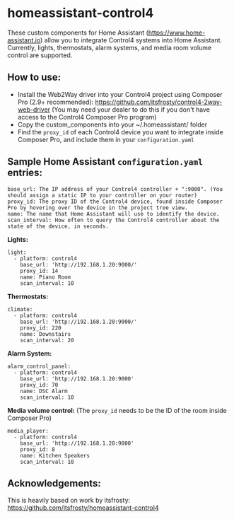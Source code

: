 # homeassistant-control4
These custom components for Home Assistant (https://www.home-assistant.io) allow you to integrate Control4 systems into Home Assistant. Currently, lights, thermostats, alarm systems, and media room volume control are supported. 

How to use:
-------------
- Install the Web2Way driver into your Control4 project using Composer Pro (2.9+ recommended): https://github.com/itsfrosty/control4-2way-web-driver (You may need your dealer to do this if you don't have access to the Control4 Composer Pro program)
- Copy the custom_components into your ~/.homeassistant/ folder
- Find the `proxy_id` of each Control4 device you want to integrate inside Composer Pro, and include them in your `configuration.yaml`

Sample Home Assistant `configuration.yaml` entries:
-------
~~~~
base_url: The IP address of your Control4 controller + ":9000". (You should assign a static IP to your controller on your router)
proxy_id: The proxy ID of the Control4 device, found inside Composer Pro by hovering over the device in the project tree view.
name: The name that Home Assistant will use to identify the device.
scan_interval: How often to query the Control4 controller about the state of the device, in seconds.
~~~~

**Lights:**
~~~~
light:
  - platform: control4
    base_url: 'http://192.168.1.20:9000/'
    proxy_id: 14
    name: Piano Room
    scan_interval: 10
~~~~
**Thermostats:**
~~~~
climate:
  - platform: control4
    base_url: 'http://192.168.1.20:9000/'
    proxy_id: 220
    name: Downstairs
    scan_interval: 20
~~~~
**Alarm System:**
~~~~
alarm_control_panel:
  - platform: control4
    base_url: 'http://192.168.1.20:9000'
    proxy_id: 70
    name: DSC Alarm
    scan_interval: 10
~~~~
**Media volume control:**
(The `proxy_id` needs to be the ID of the room inside Composer Pro)
~~~~
media_player:
  - platform: control4
    base_url: 'http://192.168.1.20:9000'
    proxy_id: 8
    name: Kitchen Speakers
    scan_interval: 10
~~~~

Acknowledgements:
------
This is heavily based on work by itsfrosty: https://github.com/itsfrosty/homeassistant-control4
